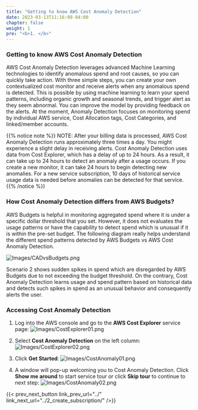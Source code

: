```yaml
---
title: "Getting to know AWS Cost Anomaly Detection"
date: 2023-03-13T11:16:09-04:00
chapter: false
weight: 1
pre: "<b>1. </b>"
---
```


### Getting to know AWS Cost Anomaly Detection
AWS Cost Anomaly Detection leverages advanced Machine Learning technologies to identify anomalous spend and root causes, so you can quickly take action. With three simple steps, you can create your own contextualized cost monitor and receive alerts when any anomalous spend is detected. This is possible by using machine learning to learn your spend patterns, including organic growth and seasonal trends, and trigger alert as they seem abnormal. You can improve the model by providing feedback on the alerts. At the moment, Anomaly Detection focuses on monitoring spend by individual AWS service, Cost Allocation tags, Cost Categories, and linked/member accounts. 

{{% notice note %}} NOTE: After your billing data is processed, AWS Cost Anomaly Detection runs approximately three times a day. You might experience a slight delay in receiving alerts. Cost Anomaly Detection uses data from Cost Explorer, which has a delay of up to 24 hours. As a result, it can take up to 24 hours to detect an anomaly after a usage occurs. If you create a new monitor, it can take 24 hours to begin detecting new anomalies. For a new service subscription, 10 days of historical service usage data is needed before anomalies can be detected for that service. {{% /notice %}}

### How Cost Anomaly Detection differs from AWS Budgets?
AWS Budgets is helpful in monitoring aggregated spend where it is under a specific dollar threshold that you set. However, it does not evaluates the usage patterns or have the capability to detect spend which is unusual if it is within the pre-set budget. The following diagram really helps understand the different spend patterns detected by AWS Budgets vs AWS Cost Anomaly Detection. 

![Images/CADvsBudgets.png](/Cost/200_6_Cost_Anomaly_Detection/Images/cad_vs_budgets.png?classes=lab_picture_small)

Scenario 2 shows sudden spikes in spend which are disregarded by AWS Budgets due to not exceeding the budget threshold. On the contrary, Cost Anomaly Detection learns usage and spend pattern based on historical data and detects such spikes in spend as an unusual behavior and consequently alerts the user. 

### Accessing Cost Anomaly Detection

1. Log into the AWS console and go to the **AWS Cost Explorer** service page:
![Images/CostExplorer01.png](/Cost/200_6_Cost_Anomaly_Detection/Images/cost_explorer_01.png?classes=lab_picture_small)

2. Select **Cost Anomaly Detection** on the left column:
![Images/CostExplorer02.png](/Cost/200_6_Cost_Anomaly_Detection/Images/cost_explorer_02.png?classes=lab_picture_small)

3. Click **Get Started**:
![Images/CostAnomaly01.png](/Cost/200_6_Cost_Anomaly_Detection/Images/cost_anomaly_01.png?classes=lab_picture_small)

4. A window will pop-up welcoming you to Cost Anomaly Detection. Click **Show me around** to start service tour or click **Skip tour** to continue to next step:
![Images/CostAnomaly02.png](/Cost/200_6_Cost_Anomaly_Detection/Images/cost_anomaly_02.png?classes=lab_picture_small)

{{< prev_next_button link_prev_url="../" link_next_url="../2_create_subscription/" />}}
